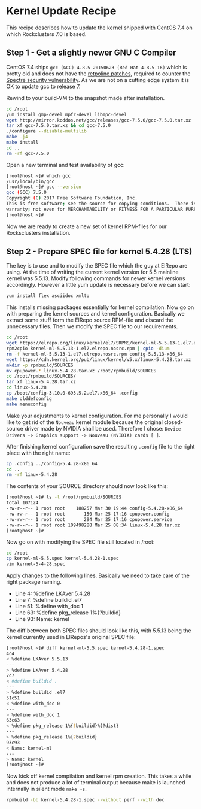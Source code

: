 # Kernel Update Recipe
This recipe describes how to update the kernel shipped with CentOS 7.4 on which Rockclusters 7.0 is based.

## Step 1 - Get a slightly newer GNU C Compiler

CentOS 7.4 ships `gcc (GCC) 4.8.5 20150623 (Red Hat 4.8.5-16)` which is pretty old and does not have the [retpoline patches](https://support.google.com/faqs/answer/7625886), required to counter the [Spectre security vulnerability](https://en.wikipedia.org/wiki/Spectre_(security_vulnerability)). As we are not on a cutting edge system it is OK to update gcc to release 7.

Rewind to your build-VM to the snapshot made after installation.

```bash
cd /root
yum install gmp-devel mpfr-devel libmpc-devel
wget http://mirror.koddos.net/gcc/releases/gcc-7.5.0/gcc-7.5.0.tar.xz
tar xf gcc-7.5.0.tar.xz && cd gcc-7.5.0
./configure --disable-multilib
make -j4
make install
cd ..
rm -rf gcc-7.5.0
```

Open a new terminal and test availability of gcc:

```bash
[root@host ~]# which gcc
/usr/local/bin/gcc
[root@host ~]# gcc --version
gcc (GCC) 7.5.0
Copyright (C) 2017 Free Software Foundation, Inc.
This is free software; see the source for copying conditions.  There is NO
warranty; not even for MERCHANTABILITY or FITNESS FOR A PARTICULAR PURPOSE.
[root@host ~]# 
```

Now we are ready to create a new set of kernel RPM-files for our Rocksclusters installation.

## Step 2 - Prepare SPEC file for kernel 5.4.28 (LTS)

The key is to use and to modify the SPEC file which the guy at ElRepo are using. At the time of writing the current kernel version for 5.5 mainline kernel was 5.5.13. Modify following commands for newer kernel versions accordingly. However a little yum update is necessary before we can start:

```bash
yum install flex asciidoc xmlto
```

This installs missing packages essentially for kernel compilation. Now go on with preparing the kernel sources and kernel configuration. Basically we extract some stuff form the ElRepo source RPM-file and discard the unnecessary files. Then we modify the SPEC file to our requirements.

```bash
cd /root
wget https://elrepo.org/linux/kernel/el7/SRPMS/kernel-ml-5.5.13-1.el7.elrepo.nosrc.rpm
rpm2cpio kernel-ml-5.5.13-1.el7.elrepo.nosrc.rpm | cpio -dium
rm -f kernel-ml-5.5.13-1.el7.elrepo.nosrc.rpm config-5.5.13-x86_64
wget https://cdn.kernel.org/pub/linux/kernel/v5.x/linux-5.4.28.tar.xz
mkdir -p rpmbuild/SOURCES
mv cpupower.* linux-5.4.28.tar.xz /root/rpmbuild/SOURCES
cd /root/rpmbuild/SOURCES/
tar xf linux-5.4.28.tar.xz
cd linux-5.4.28
cp /boot/config-3.10.0-693.5.2.el7.x86_64 .config
make olddefconfig
make menuconfig
```

Make your adjustments to kernel configuration. For me personally I would like to get rid of the `Nouveau` kernel module because  the original closed-source driver made by NVIDIA shall be used. Therefore I chose: `Device Drivers -> Graphics support -> Nouveau (NVIDIA) cards [ ]`.

After finishing kernel configuration save the resulting `.config` file to the right place with the right name:

```bash
cp .config ../config-5.4.28-x86_64
cd ..
rm -rf linux-5.4.28
```

The contents of your SOURCE directory should now look like this:

```bash
[root@host ~]# ls -l /root/rpmbuild/SOURCES
total 107124
-rw-r--r-- 1 root root    188257 Mar 30 19:44 config-5.4.28-x86_64
-rw-rw-r-- 1 root root       150 Mar 25 17:16 cpupower.config
-rw-rw-r-- 1 root root       294 Mar 25 17:16 cpupower.service
-rw-r--r-- 1 root root 109498288 Mar 25 08:34 linux-5.4.28.tar.xz
[root@host ~]#
```

Now go on with modifying the SPEC file still located in /root:

```bash
cd /root
cp kernel-ml-5.5.spec kernel-5.4.28-1.spec
vim kernel-5-4-28.spec
```

Apply changes to the following lines. Basically we need to take care of the right package naming.

- Line 4: %define LKAver 5.4.28
- Line 7: %define buildid .el7
- Line 51: %define with_doc 1
- Line 63: %define pkg_release 1%{?buildid}
- Line 93: Name: kernel


The diff between both SPEC files should look like this, with 5.5.13 being the kernel currently used in ElRepos's original SPEC file:

```bash
[root@host ~]# diff kernel-ml-5.5.spec kernel-5.4.28-1.spec 
4c4
< %define LKAver 5.5.13
---
> %define LKAver 5.4.28
7c7
< #define buildid .
---
> %define buildid .el7
51c51
< %define with_doc 0
---
> %define with_doc 1
63c63
< %define pkg_release 1%{?buildid}%{?dist}
---
> %define pkg_release 1%{?buildid}
93c93
< Name: kernel-ml
---
> Name: kernel
[root@host ~]# 
```

Now kick off kernel compilation and kernel rpm creation. This takes a while and does not produce a lot of terminal output because make is launched internally in silent mode `make -s`.

```bash
rpmbuild -bb kernel-5.4.28-1.spec --without perf --with doc
```

